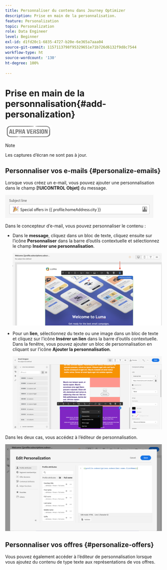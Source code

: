 ```yaml
---
title: Personnaliser du contenu dans Journey Optimizer
description: Prise en main de la personnalisation.
feature: Personalization
topic: Personalization
role: Data Engineer
level: Beginner
exl-id: d1fd20c1-6835-4727-b20e-6e365a7aaa04
source-git-commit: 1157113798f95329651e71b726d6132f9d8c7544
workflow-type: ht
source-wordcount: '130'
ht-degree: 100%

---
```


# Prise en main de la personnalisation{#add-personalization}

![](../assets/do-not-localize/badge.png)

>[!NOTE]
>
>Les captures d’écran ne sont pas à jour.


## Personnaliser vos e-mails {#personalize-emails}

Lorsque vous créez un e-mail, vous pouvez ajouter une personnalisation dans le champ **[!UICONTROL Objet]** du message.

![](assets/perso_subject.png)

Dans le concepteur d’e-mail, vous pouvez personnaliser le contenu :

* Dans le **message**, cliquez dans un bloc de texte, cliquez ensuite sur l’icône **Personnaliser** dans la barre d’outils contextuelle et sélectionnez le champ **Insérer une personnalisation**.

   ![](assets/perso_insert.png)

* Pour un **lien**, sélectionnez du texte ou une image dans un bloc de texte et cliquez sur l’icône **Insérer un lien** dans la barre d’outils contextuelle. Dans la fenêtre, vous pouvez ajouter un bloc de personnalisation en cliquant sur l’icône **Ajouter la personnalisation**.

   ![](assets/perso_link.png)

Dans les deux cas, vous accédez à l’éditeur de personnalisation.

![](assets/perso_ee.png)

## Personnaliser vos offres {#personalize-offers}

Vous pouvez également accéder à l’éditeur de personnalisation lorsque vous ajoutez du contenu de type texte aux représentations de vos offres.


